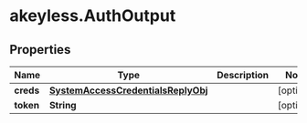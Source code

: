 # akeyless.AuthOutput

## Properties

Name | Type | Description | Notes
------------ | ------------- | ------------- | -------------
**creds** | [**SystemAccessCredentialsReplyObj**](SystemAccessCredentialsReplyObj.md) |  | [optional] 
**token** | **String** |  | [optional] 


